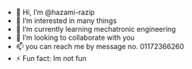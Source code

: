 - 👋 Hi, I’m @hazami-razip
- 👀 I’m interested in many things
- 🌱 I’m currently learning mechatronic engineering
- 💞️ I’m looking to collaborate with you
- 📫 you can reach me by message no. 01172366260
- ⚡ Fun fact: Im not fun

<!---
hazami-razip/hazami-razip is a ✨ special ✨ repository because its `README.md` (this file) appears on your GitHub profile.
You can click the Preview link to take a look at your changes.
--->
